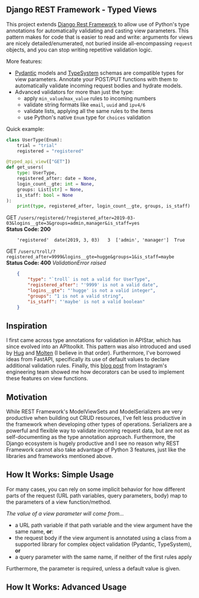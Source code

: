 ## Django REST Framework - Typed Views

This project extends [Django Rest Framework](https://www.django-rest-framework.org/) to allow use of Python's type annotations for automatically validating and casting view parameters. This pattern makes for code that is easier to read and write: arguments for views are nicely detailed/enumerated, not buried inside all-encompassing `request` objects, and you can stop writing repetitive validation logic.

More features:
- [Pydantic](https://pydantic-docs.helpmanual.io/) models and [TypeSystem](https://www.encode.io/typesystem/) schemas are compatible types for view parameters. Annotate your POST/PUT functions with them to automatically validate incoming request bodies and hydrate models.
- Advanced validators for more than just the type:
  - apply `min_value`/`max_value` rules to incoming numbers
  - validate string formats like `email`, `uuid` and `ipv4/6`
  - validate lists, applying all the same rules to the items
  - use Python's native `Enum` type for `choices` validation

Quick example:
```python
class UserType(Enum):
    trial = "trial"
    registered = "registered"

@typed_api_view(["GET"])
def get_users(
    type: UserType,
    registered_after: date = None, 
    login_count__gte: int = None,
    groups: List[str] = None,
    is_staff: bool = None
):
    print(type, registered_after, login_count__gte, groups, is_staff)
```

GET `/users/registered/?registered_after=2019-03-03&logins__gte=3&groups=admin,manager&is_staff=yes`<br>
**Status Code: 200**
```
    'registered'  date(2019, 3, 03)   3  ['admin', 'manager']  True
```

GET `/users/troll/?registered_after=9999&logins__gte=hugge&groups=1&is_staff=maybe`<br>
**Status Code: 400** *ValidationError raised*
```json
    {
        "type": "`troll` is not a valid for UserType",
        "registered_after": "'9999' is not a valid date",
        "logins__gte": "'hugge' is not a valid integer",
        "groups": "1 is not a valid string",
        "is_staff": "'maybe' is not a valid boolean"
    }
```

## Inspiration

I first came across type annotations for validation in APIStar, which has since evolved into an APItoolkit. This pattern was also introduced and used by [Hug](https://hugapi.github.io/hug/) and [Molten](https://github.com/Bogdanp/molten) (I believe in that order). Furthermore, I've borrowed ideas from FastAPI, specifically its use of default values to declare additional validation rules. Finally, this [blog post](https://instagram-engineering.com/types-for-python-http-apis-an-instagram-story-d3c3a207fdb7) from Instagram's engineering team showed me how decorators can be used to implement these features on view functions.

## Motivation

While REST Framework's ModelViewSets and ModelSerializers are very productive when building out CRUD resources, I've felt less productive in the framework when developing other types of operations. Serializers are a powerful and flexible way to validate incoming request data, but are not as self-documenting as the type annotation approach. Furthermore, the Django ecosystem is hugely productive and I see no reason why REST Framework cannot also take advantage of Python 3 features, just like the libraries and frameworks mentioned above.

## How It Works: Simple Usage

For many cases, you can rely on some implicit behavior for how different parts of the request (URL path variables, query parameters, body) map to the parameters of a view function/method. 

*The value of a view parameter will come from...*
- a URL path variable if that path variable and the view argument have the same name, **or**:
- the request body if the view argument is annotated using a class from a supported library for complex object validation (Pydantic, TypeSystem), **or**
- a query parameter with the same name, if neither of the first rules apply

Furthermore, the parameter is required, unless a default value is given.

## How It Works: Advanced Usage
